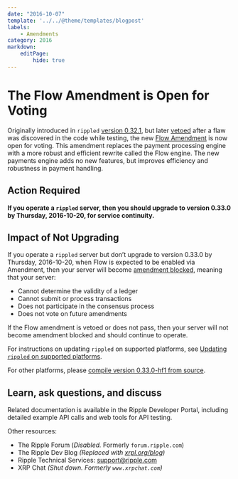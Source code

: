 ```yaml
---
date: "2016-10-07"
template: '../../@theme/templates/blogpost'
labels:
    - Amendments
category: 2016
markdown:
    editPage:
        hide: true
---
```

# The Flow Amendment is Open for Voting

Originally introduced in `rippled` [version 0.32.1](/blog/2016/rippled-0.32.1.md), but later [vetoed](/blog/2016/flowv2-vetoed.md) after a flaw was discovered in the code while testing, the new [Flow Amendment](/resources/known-amendments.md#flow) is now open for voting. This amendment replaces the payment processing engine with a more robust and efficient rewrite called the Flow engine. The new payments engine adds no new features, but improves efficiency and robustness in payment handling.


## Action Required

**If you operate a `rippled` server, then you should upgrade to version 0.33.0 by Thursday, 2016-10-20, for service continuity.**

## Impact of Not Upgrading

If you operate a `rippled` server but don’t upgrade to version 0.33.0 by Thursday, 2016-10-20, when Flow is expected to be enabled via Amendment, then your server will become [amendment blocked](/docs/concepts/networks-and-servers/amendments#amendment-blocked-servers), meaning that your server:

* Cannot determine the validity of a ledger
* Cannot submit or process transactions
* Does not participate in the consensus process
* Does not vote on future amendments

If the Flow amendment is vetoed or does not pass, then your server will not become amendment blocked and should continue to operate.

For instructions on updating `rippled` on supported platforms, see [Updating `rippled` on supported platforms](/docs/infrastructure/installation/update-rippled-automatically-on-linux).

For other platforms, please [compile version 0.33.0-hf1 from source](https://github.com/XRPLF/rippled/blob/0.33.0-hf1/Builds).

## Learn, ask questions, and discuss
Related documentation is available in the Ripple Developer Portal, including detailed example API calls and web tools for API testing.

Other resources:

* The Ripple Forum (_Disabled._ Formerly `forum.ripple.com`)
* The Ripple Dev Blog _(Replaced with [xrpl.org/blog](https://xrpl.org/blog/))_
* Ripple Technical Services: support@ripple.com
* XRP Chat _(Shut down. Formerly `www.xrpchat.com`)_
